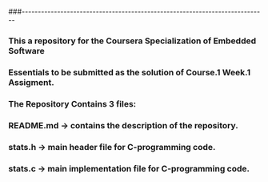 ###----------------------------------------------------------------------------

### This a repository for the Coursera Specialization of Embedded Software
### Essentials to be submitted as the solution of Course.1 Week.1 Assigment.

### The Repository Contains 3 files:
### README.md -> contains the description of the repository.
### stats.h -> main header file for C-programming code.
### stats.c -> main implementation file for C-programming code.
